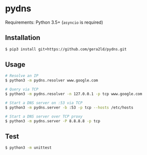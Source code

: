 pydns
===

Requirements: Python 3.5+ (`asyncio` is required)

Installation
---
``` sh
$ pip3 install git+https://github.com/gera2ld/pydns.git
```

Usage
---
``` sh
# Resolve an IP
$ python3 -m pydns.resolver www.google.com

# Query via TCP
$ python3 -m pydns.resolver -n 127.0.0.1 -p tcp www.google.com

# Start a DNS server on :53 via TCP
$ python3 -m pydns.server -b :53 -p tcp --hosts /etc/hosts

# Start a DNS server over TCP proxy
$ python3 -m pydns.server -P 8.8.8.8 -p tcp
```

Test
---
``` sh
$ python3 -m unittest
```
